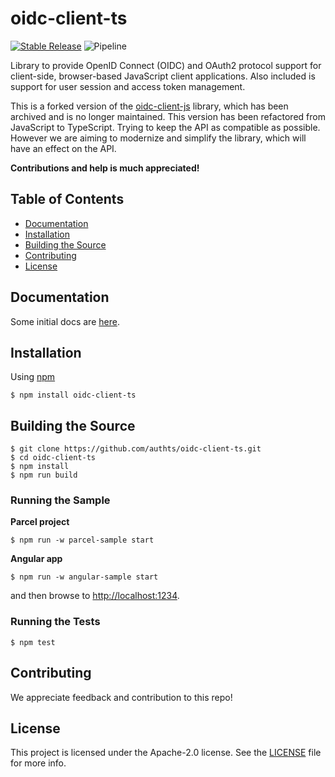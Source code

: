 # oidc-client-ts

[![Stable Release](https://img.shields.io/npm/v/oidc-client-ts.svg)](https://npm.im/oidc-client-ts)
![Pipeline](https://github.com/authts/oidc-client-ts/workflows/Release/badge.svg)

Library to provide OpenID Connect (OIDC) and OAuth2 protocol support for client-side, browser-based JavaScript client
applications. Also included is support for user session and access token management.

This is a forked version of the [oidc-client-js](https://github.com/IdentityModel/oidc-client-js) library, which has
been archived and is no longer maintained. This version has been refactored from JavaScript to TypeScript. Trying to
keep the API as compatible as possible. However we are aiming to modernize and simplify the library, which will
have an effect on the API.

**Contributions and help is much appreciated!**

## Table of Contents

-   [Documentation](#documentation)
-   [Installation](#installation)
-   [Building the Source](#building-the-source)
-   [Contributing](#contributing)
-   [License](#license)

## Documentation

Some initial docs are [here](https://github.com/IdentityModel/oidc-client-js/wiki).

## Installation

Using [npm](https://npmjs.org/)

```console
$ npm install oidc-client-ts
```

## Building the Source

```console
$ git clone https://github.com/authts/oidc-client-ts.git
$ cd oidc-client-ts
$ npm install
$ npm run build
```

### Running the Sample

**Parcel project**

```console
$ npm run -w parcel-sample start
```

**Angular app**

```console
$ npm run -w angular-sample start
```

and then browse to [http://localhost:1234](http://localhost:1234).

### Running the Tests

```console
$ npm test
```

## Contributing

We appreciate feedback and contribution to this repo!

## License

This project is licensed under the Apache-2.0 license. See the [LICENSE](https://github.com/authts/oidc-client-ts/blob/main/LICENSE) file for more info.

